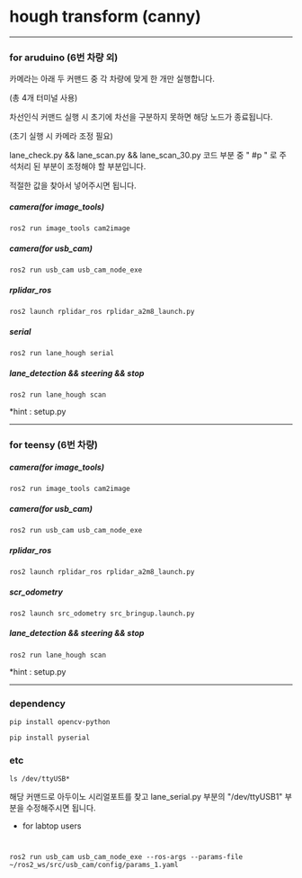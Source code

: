 # **hough transform (canny)**

---

### for aruduino (6번 차량 외)
    
    
카메라는 아래 두 커맨드 중 각 차량에 맞게 한 개만 실행합니다. 

(총 4개 터미널 사용)

차선인식 커맨드 실행 시 초기에 차선을 구분하지 못하면 해당 노드가 종료됩니다.

(초기 실행 시 카메라 조정 필요)


lane_check.py  && lane_scan.py && lane_scan_30.py 코드 부분 중 " #p " 로 주석처리 된 부분이 조정해야 할 부분입니다.

적절한 값을 찾아서 넣어주시면 됩니다.


##### **camera(for image_tools)**
    ros2 run image_tools cam2image 
##### **camera(for usb_cam)**
    ros2 run usb_cam usb_cam_node_exe     
##### **rplidar_ros**
    ros2 launch rplidar_ros rplidar_a2m8_launch.py
##### **serial**
    ros2 run lane_hough serial
##### **lane_detection && steering && stop**
    ros2 run lane_hough scan



*hint : setup.py

---
### for teensy (6번 차량)


##### **camera(for image_tools)**
    ros2 run image_tools cam2image                   
##### **camera(for usb_cam)**
    ros2 run usb_cam usb_cam_node_exe                 
##### **rplidar_ros**
    ros2 launch rplidar_ros rplidar_a2m8_launch.py           
##### **scr_odometry**
    ros2 launch src_odometry src_bringup.launch.py              
##### **lane_detection && steering && stop**
    ros2 run lane_hough scan

  

*hint : setup.py
  
---


### dependency

    pip install opencv-python

    pip install pyserial


### etc 

    ls /dev/ttyUSB*    


해당 커맨드로 아두이노 시리얼포트를 찾고 lane_serial.py 부분의 "/dev/ttyUSB1" 부분을 수정해주시면 됩니다.



+ for labtop users
#
    ros2 run usb_cam usb_cam_node_exe --ros-args --params-file ~/ros2_ws/src/usb_cam/config/params_1.yaml



